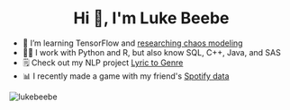 <h1 align="center">Hi 👋, I'm Luke Beebe</h1>

- 🌱 I’m learning TensorFlow and [researching chaos modeling](https://github.com/lukebeebe/Weather-Prediction/blob/main/Independent%20Study%2C%20Chaotic%20Modeling.pdf)
- 👨‍💻 I work with Python and R, but also know SQL, C++, Java, and SAS
- 🗒️ Check out my NLP project [Lyric to Genre](https://github.com/lukebeebe/Statistical-Learning/tree/main/Lyric%20to%20Genre%20Project)
- 📊 I recently made a game with my friend's [Spotify data](https://github.com/lukebeebe/Spotify-Data)

<p><img align="center" src="https://github-readme-stats.vercel.app/api/top-langs?username=lukebeebe&show_icons=true&locale=en&layout=compact" alt="lukebeebe" /></p>

<!---
lukebeebe/lukebeebe is a ✨ special ✨ repository because its `README.md` (this file) appears on your GitHub profile.
You can click the Preview link to take a look at your changes.
--->
